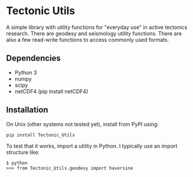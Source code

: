 # Tectonic Utils

A simple library with utility functions for "everyday use" in active tectonics research. There are geodesy and seismology utility functions. There are also a few read-write functions to access commonly used formats.

## Dependencies
* Python 3
* numpy
* scipy 
* netCDF4 (pip install netCDF4)


## Installation
On Unix (other systems not tested yet), install from PyPI using: 

```pip install Tectonic_Utils```

To test that it works, import a utility in Python. I typically use an import structure like: 
```
$ python
>>> from Tectonic_Utils.geodesy import haversine
```
